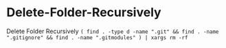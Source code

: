 # Delete-Folder-Recursively
Delete Folder Recursively
```( find . -type d -name ".git" && find . -name ".gitignore" && find . -name ".gitmodules" ) | xargs rm -rf ```
